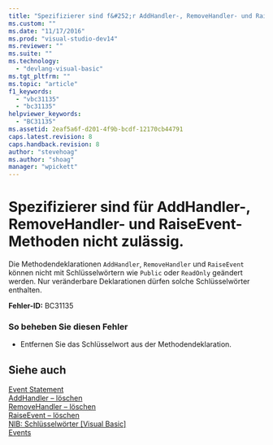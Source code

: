 ```yaml
---
title: "Spezifizierer sind f&#252;r AddHandler-, RemoveHandler- und RaiseEvent-Methoden nicht zul&#228;ssig. | Microsoft Docs"
ms.custom: ""
ms.date: "11/17/2016"
ms.prod: "visual-studio-dev14"
ms.reviewer: ""
ms.suite: ""
ms.technology: 
  - "devlang-visual-basic"
ms.tgt_pltfrm: ""
ms.topic: "article"
f1_keywords: 
  - "vbc31135"
  - "bc31135"
helpviewer_keywords: 
  - "BC31135"
ms.assetid: 2eaf5a6f-d201-4f9b-bcdf-12170cb44791
caps.latest.revision: 8
caps.handback.revision: 8
author: "stevehoag"
ms.author: "shoag"
manager: "wpickett"
---
```

# Spezifizierer sind f&#252;r AddHandler-, RemoveHandler- und RaiseEvent-Methoden nicht zul&#228;ssig.
Die Methodendeklarationen `AddHandler`, `RemoveHandler` und `RaiseEvent` können nicht mit Schlüsselwörtern wie `Public` oder `ReadOnly` geändert werden. Nur veränderbare Deklarationen dürfen solche Schlüsselwörter enthalten.  
  
 **Fehler\-ID:** BC31135  
  
### So beheben Sie diesen Fehler  
  
-   Entfernen Sie das Schlüsselwort aus der Methodendeklaration.  
  
## Siehe auch  
 [Event Statement](../../visual-basic/language-reference/statements/event-statement.md)   
 [AddHandler – löschen](http://msdn.microsoft.com/de-de/fc464cf8-582c-48a6-a9c2-185c4c3d5ff8)   
 [RemoveHandler – löschen](http://msdn.microsoft.com/de-de/35c17f61-6e22-4b87-b6e1-3ed0c27a88a0)   
 [RaiseEvent – löschen](http://msdn.microsoft.com/de-de/7f765da0-5491-40b6-9ed5-24c98f9daad9)   
 [NIB: Schlüsselwörter &#91;Visual Basic&#93;](http://msdn.microsoft.com/de-de/3a6fda51-6ade-4862-a407-1c305c3906ec)   
 [Events](../../visual-basic/programming-guide/language-features/events/events.md)